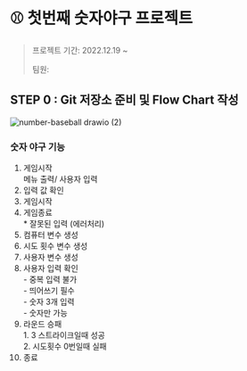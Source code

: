 # ⚾️ 첫번째 숫자야구 프로젝트

> 프로젝트 기간: 2022.12.19 ~ 
> 
> 팀원:

## STEP 0 : Git 저장소 준비 및 Flow Chart 작성
![number-baseball drawio (2)](https://user-images.githubusercontent.com/119860138/208427513-d67ac63e-2f44-4af0-b6d0-d2da7bf4df35.png)

### **숫자 야구 기능**

1. 게임시작 
  <br>메뉴 출력/ 사용자 입력 
2. 입력 값 확인 
1. 게임시작
2. 게임종료 
  <br>* 잘못된 입력 (에러처리)
3. 컴퓨터 변수 생성 
4. 시도 횟수 변수 생성 
5. 사용자 변수 생성 
6. 사용자 입력 확인
  <br>- 중복 입력 불가 
  <br>- 띄어쓰기 필수 
  <br>- 숫자 3개 입력 
  <br>- 숫자만 가능 
7. 라운드 승패
  <br>1. 3 스트라이크일때 성공 
  <br>2. 시도횟수 0번일때 실패 
8. 종료


